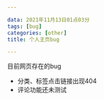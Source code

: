```yaml
---

data: 2021年11月13日01点03分
tags: [bug] 
categories: [other]
title: 个人主页bug

---
```

目前网页存在的bug

* 分类、标签点击链接出现404
* 评论功能还未测试

